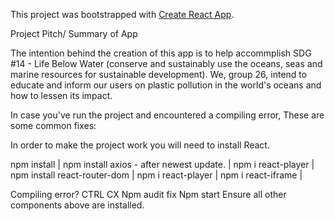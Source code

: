 This project was bootstrapped with [Create React App](https://github.com/facebook/create-react-app).

Project Pitch/ Summary of App 

The intention behind the creation of this app is to help accommplish SDG #14 - Life Below Water (conserve and sustainably use the oceans, seas and marine resources for sustainable development). We, group 26, intend to educate and inform our users on plastic pollution in the world's oceans and how to lessen its impact.



In case you've run the project and encountered a compiling error,
These are some common fixes:

In order to make the project work you will need to install React.

npm install
|
npm install axios - after newest update.
|
npm i react-player
|
npm install react-router-dom
|
npm i react-player
|
npm i react-iframe
|

Compiling error? 
CTRL CX
Npm audit fix 
Npm start 
Ensure all other components above are installed.  


